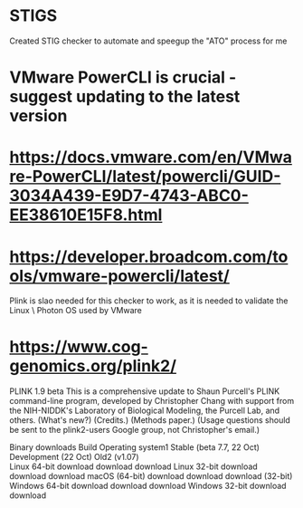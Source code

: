 # STIGS
Created STIG checker to automate and speegup the "ATO" process for me

# VMware PowerCLI is crucial - suggest updating to the latest version 
# https://docs.vmware.com/en/VMware-PowerCLI/latest/powercli/GUID-3034A439-E9D7-4743-ABC0-EE38610E15F8.html
# https://developer.broadcom.com/tools/vmware-powercli/latest/

Plink is slao needed for this checker to work, as it is needed to validate the Linux \ Photon OS used by VMware
# https://www.cog-genomics.org/plink2/

PLINK 1.9 beta
This is a comprehensive update to Shaun Purcell's PLINK command-line program, developed by Christopher Chang with support from the NIH-NIDDK's Laboratory of Biological Modeling, the Purcell Lab, and others. (What's new?) (Credits.) (Methods paper.) (Usage questions should be sent to the plink2-users Google group, not Christopher's email.)

Binary downloads
Build
Operating system1	Stable (beta 7.7, 22 Oct)	Development (22 Oct)	  Old2 (v1.07)  
Linux 64-bit	download	download	download
Linux 32-bit	download	download	download
macOS (64-bit)	download	download	download (32-bit)
Windows 64-bit	download	download	download
Windows 32-bit	download	download

